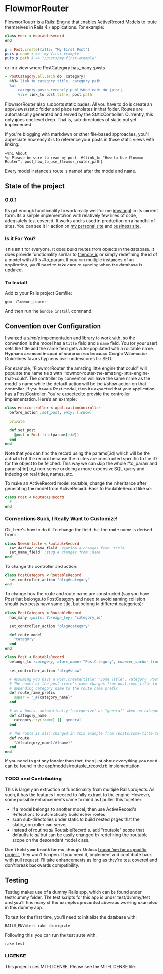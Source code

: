 # FlowmorRouter

FlowmorRouter is a Rails::Engine that enables ActiveRecord Models to route themselves in Rails 4.x applications. For example:

```ruby
class Post < RoutableRecord
end

p = Post.create(title: "My First Post")
puts p.name # => "my-first-example"
puts p.path # => "/posts/my-first-example"
```

or in a view where PostCategory has_many :posts

```ruby
- PostCategory.all.each do |category|
  %h3= link_to category.title, category.path
  %ul
    - category.posts.recently_published.each do |post|
      %li= link_to post.title, post.path
```

FlowmorRouter also supports static pages.  All you have to do is create an app/views/static folder and place templates in that folder.  Routes are automatically generated and served by the StaticController.  Currently, this only goes one level deep.  That is, sub-directories of static not yet implemented.

If you're blogging with markdown or other file-based approaches, you'll appreciate how easy it is to reference your posts in those static views with linking:

```haml
=%h1 About
%p Please be sure to read my post, #{link_to "How to Use Flowmor Router", post_how_to_use_flowmor_router_path}
```

Every model instance's route is named after the model and name.

## State of the project

### 0.0.1

Its got enough functionality to work really well for me [(mwlang)](https://github.com/mwlang) in its current form.  Its a simple implementation with relatively few lines of code, adequately test covered.  It works and is used in production on a handful of sites.  You can see it in action on [my personal site](http://codeconnoisseur.org) and [business site](http://cybrains.net).

### Is it For You?

This isn't for everyone.  It does build routes from objects in the database.  It does provide functionality similar to [friendly_id](https://github.com/norman/friendly_id) or simply redefining the id of a model with AR's #to_param. If you run multiple instances of an application, you'll need to take care of syncing when the database is updated.

### To Install

Add to your Rails project Gemfile:

```
gem 'flowmor_router'
```

And then run the `bundle install` command.

## Convention over Configuration

I wanted a *simple* implementation and library to work with, so the convention is the model has a `title` field and a `name` field.  You (or your user) sets the title and the name field gets auto-populated with a routable name.  Hyphens are used instead of underscores because Google Webmaster Guidelines favors hyphens over underscores for SEO.

For example, "FlowmorRouter, the amazing little engine that could" will populate the name field with 'flowmor-router-the-amazing-little-engine-that-could'.  The controller by convention will have the same name as the model's name while the default action will be the #show action on that controller.  If you have a Post model, then its expected that your application has a PostController.  You're expected to provide the controller implementation.  Here's an example:

```ruby
class PostController < ApplicationController
  before_action :set_post, only: [:show]

  private
  
  def set_post
    @post = Post.find(params[:id])
  end
end
```

Note that you can find the record using the params[:id] which will be the actual id of the record because the routes are constructed specific to the ID for the object to be fetched.  This way we can skip the whole #to_param and params[:id].to_i non-sense or doing a more expensive SQL query and indexing on real titles, names, etc.

To make an ActiveRecord model routable, change the inheritance after generating the model from ActiveRecord::Base to RoutableRecord like so:

```ruby
class Post < RoutableRecord
  # ...
end
```

### Conventions Suck, I Really Want to Customize!

Ok, here's how to do it.  To change the field that the route name is derived from:

```ruby
class NewsArticle < RoutableRecord
  set_derived_name_field :caption # changes from :title
  set_name_field  :slug # changes from :name
end
```
To change the controller and action:

```ruby
class PostCategory < RoutableRecord 
  set_controller_action "blog#category"
end
```

To change how the route and route name are constructed (say you have Post that belongs_to PostCategory and need to avoid naming collision should two posts have same title, but belong to different categories):

```ruby
class PostCategory < RoutableRecord
  has_many :posts, foreign_key: "category_id"

  set_controller_action "blog#category"

  def route_model
    "category"
  end
end

class Post < RoutableRecord
  belongs_to :category, class_name: "PostCategory", counter_cache: true

  set_controller_action "blog#show"

  # Assuming you have a Post.create(title: "Some Title", category: PostCategory.create(title: "General"))
  # The names of the post route's name changes from post_some_title to post_general_some_title by
  # appending category name to the route name prefix
  def route_name_prefix
    super + "_#{category_name}"
  end
  
  # as a bonus, automatically "categorize" as "general" when no category assigned.
  def category_name
    category.try(:name) || 'general'
  end
  
  # The route is also changed in this example from /posts/some-title to /general/some-title
  def route
    "/#{category_name}/#{name}"
  end
end
```

If you need to get any fancier than that, then just about everything you need can be found in the app/models/routable_record.rb implementation.

### TODO and Contributing

This is largely an extraction of functionality from multiple Rails projects.  As such, it has the features I needed to fully extract to the engine.  However, some possible enhancements came to mind as I pulled this together:

* if a model belongs_to another model, then use ActiveRecord's Reflections to automatically build richer routes
* scan sub-directories under static to build nested pages that the static_controller can serve.
* instead of routing *all* RoutableRecord's, add "routable" scope that defaults to *all* but can be easily changed by redefining the :routable scope on the descendant model class.

Don't hold your breath for me, though.  Unless [I need 'em for a specific project](http://en.wikipedia.org/wiki/You_aren%27t_gonna_need_it), they won't happen.  If you need it, implement and contribute back with pull request.  I'll take enhancements as long as they're test covered and don't break backwards compatibility.

## Testing

Testing makes use of a dummy Rails app, which can be found under test/dummy folder.  The test scripts for this app is under test/dummy/test and you'll find many of the examples presented above as working examples in this dummy app.

To test for the first time, you'll need to initialize the database with:

```
RAILS_ENV=test rake db:migrate
```

Following this, you can run the test suite with:

```
rake test
```

### LICENSE

This project uses MIT-LICENSE.  Please see the MIT-LICENSE file.